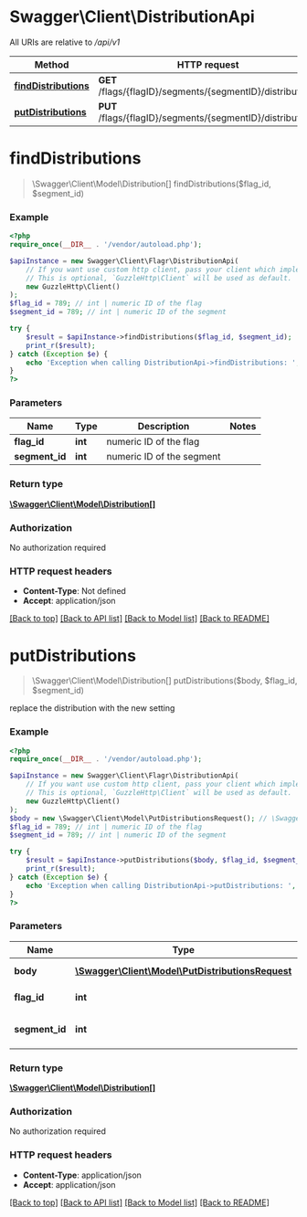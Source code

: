 # Swagger\Client\DistributionApi

All URIs are relative to */api/v1*

Method | HTTP request | Description
------------- | ------------- | -------------
[**findDistributions**](DistributionApi.md#finddistributions) | **GET** /flags/{flagID}/segments/{segmentID}/distributions | 
[**putDistributions**](DistributionApi.md#putdistributions) | **PUT** /flags/{flagID}/segments/{segmentID}/distributions | 

# **findDistributions**
> \Swagger\Client\Model\Distribution[] findDistributions($flag_id, $segment_id)



### Example
```php
<?php
require_once(__DIR__ . '/vendor/autoload.php');

$apiInstance = new Swagger\Client\Flagr\DistributionApi(
    // If you want use custom http client, pass your client which implements `GuzzleHttp\ClientInterface`.
    // This is optional, `GuzzleHttp\Client` will be used as default.
    new GuzzleHttp\Client()
);
$flag_id = 789; // int | numeric ID of the flag
$segment_id = 789; // int | numeric ID of the segment

try {
    $result = $apiInstance->findDistributions($flag_id, $segment_id);
    print_r($result);
} catch (Exception $e) {
    echo 'Exception when calling DistributionApi->findDistributions: ', $e->getMessage(), PHP_EOL;
}
?>
```

### Parameters

Name | Type | Description  | Notes
------------- | ------------- | ------------- | -------------
 **flag_id** | **int**| numeric ID of the flag |
 **segment_id** | **int**| numeric ID of the segment |

### Return type

[**\Swagger\Client\Model\Distribution[]**](../Model/Distribution.md)

### Authorization

No authorization required

### HTTP request headers

 - **Content-Type**: Not defined
 - **Accept**: application/json

[[Back to top]](#) [[Back to API list]](../../README.md#documentation-for-api-endpoints) [[Back to Model list]](../../README.md#documentation-for-models) [[Back to README]](../../README.md)

# **putDistributions**
> \Swagger\Client\Model\Distribution[] putDistributions($body, $flag_id, $segment_id)



replace the distribution with the new setting

### Example
```php
<?php
require_once(__DIR__ . '/vendor/autoload.php');

$apiInstance = new Swagger\Client\Flagr\DistributionApi(
    // If you want use custom http client, pass your client which implements `GuzzleHttp\ClientInterface`.
    // This is optional, `GuzzleHttp\Client` will be used as default.
    new GuzzleHttp\Client()
);
$body = new \Swagger\Client\Model\PutDistributionsRequest(); // \Swagger\Client\Model\PutDistributionsRequest | array of distributions
$flag_id = 789; // int | numeric ID of the flag
$segment_id = 789; // int | numeric ID of the segment

try {
    $result = $apiInstance->putDistributions($body, $flag_id, $segment_id);
    print_r($result);
} catch (Exception $e) {
    echo 'Exception when calling DistributionApi->putDistributions: ', $e->getMessage(), PHP_EOL;
}
?>
```

### Parameters

Name | Type | Description  | Notes
------------- | ------------- | ------------- | -------------
 **body** | [**\Swagger\Client\Model\PutDistributionsRequest**](../Model/PutDistributionsRequest.md)| array of distributions |
 **flag_id** | **int**| numeric ID of the flag |
 **segment_id** | **int**| numeric ID of the segment |

### Return type

[**\Swagger\Client\Model\Distribution[]**](../Model/Distribution.md)

### Authorization

No authorization required

### HTTP request headers

 - **Content-Type**: application/json
 - **Accept**: application/json

[[Back to top]](#) [[Back to API list]](../../README.md#documentation-for-api-endpoints) [[Back to Model list]](../../README.md#documentation-for-models) [[Back to README]](../../README.md)

